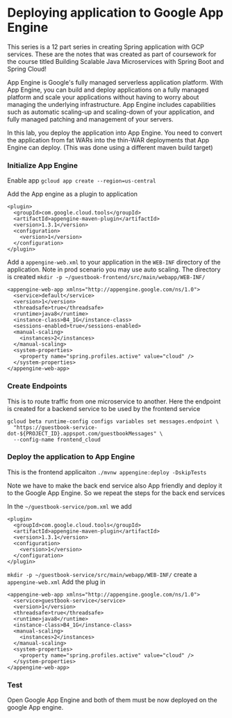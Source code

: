 # Deploying application to Google App Engine
This series is a 12 part series in creating Spring application with GCP services. These are the notes that was created as part of coursework for the course titled Building Scalable Java Microservices with Spring Boot and Spring Cloud!

App Engine is Google's fully managed serverless application platform. With App Engine, you can build and deploy applications on a fully managed platform and scale your applications without having to worry about managing the underlying infrastructure. App Engine includes capabilities such as automatic scaling-up and scaling-down of your application, and fully managed patching and management of your servers.

In this lab, you deploy the application into App Engine. You need to convert the application from fat WARs into the thin-WAR deployments that App Engine can deploy.  (This was done using a different maven build target)

### Initialize App Engine
Enable app
`gcloud app create --region=us-central`

Add the App engine as a plugin to application
```
<plugin>
  <groupId>com.google.cloud.tools</groupId>
  <artifactId>appengine-maven-plugin</artifactId>
  <version>1.3.1</version>
  <configuration>
	<version>1</version>
  </configuration>
</plugin>

```
Add a `appengine-web.xml` to your application in the `WEB-INF` directory of the application.  Note in prod scenario you may use auto scaling.
The directory is created `mkdir -p ~/guestbook-frontend/src/main/webapp/WEB-INF/` 
```
<appengine-web-app xmlns="http://appengine.google.com/ns/1.0">
  <service>default</service>
  <version>1</version>
  <threadsafe>true</threadsafe>
  <runtime>java8</runtime>
  <instance-class>B4_1G</instance-class>
  <sessions-enabled>true</sessions-enabled>
  <manual-scaling>
    <instances>2</instances>
  </manual-scaling>
  <system-properties>
    <property name="spring.profiles.active" value="cloud" />
  </system-properties>
</appengine-web-app>
```


### Create Endpoints
This is to route traffic from one microservice to another.  Here the endpoint is created for a backend service to be used by the frontend service
```
gcloud beta runtime-config configs variables set messages.endpoint \
  "https://guestbook-service-dot-${PROJECT_ID}.appspot.com/guestbookMessages" \
  --config-name frontend_cloud
```
    
### Deploy the application to App Engine
This is the frontend applicaiton
`./mvnw appengine:deploy -DskipTests`


Note we have to make the back end service also App friendly and deploy it to the Google App Engine.  So we repeat the steps for the back end services

In the `~/guestbook-service/pom.xml` we add
```
<plugin>
  <groupId>com.google.cloud.tools</groupId>
  <artifactId>appengine-maven-plugin</artifactId>
  <version>1.3.1</version>
  <configuration>
	<version>1</version>
  </configuration>
</plugin>

```
`mkdir -p ~/guestbook-service/src/main/webapp/WEB-INF/` 
create a `appengine-web.xml`
Add the plug in 
```
<appengine-web-app xmlns="http://appengine.google.com/ns/1.0">
  <service>guestbook-service</service>
  <version>1</version>
  <threadsafe>true</threadsafe>
  <runtime>java8</runtime>
  <instance-class>B4_1G</instance-class>
  <manual-scaling>
    <instances>2</instances>
  </manual-scaling>
  <system-properties>
    <property name="spring.profiles.active" value="cloud" />
  </system-properties>
</appengine-web-app>
```

### Test 
Open Google App Engine and both of them must be now deployed on the google App engine. 

<!--stackedit_data:
eyJoaXN0b3J5IjpbLTE0MTE1MDY3MDcsLTEzMDUzMjE4NTEsOD
g5MTYzMjksLTk5NTg2MDkxLDY2Mjk3NzA2NCw4MjQzOTk2MjYs
LTE4NTI0NjY3ODgsLTUxNTMzNTA3NCwxMjYyNTcyMTUyLC0yMD
g4NzQ2NjEyLDczMDk5ODExNl19
-->